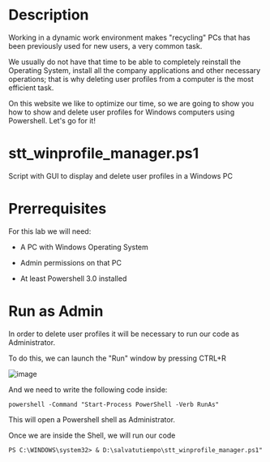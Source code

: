 # Description

Working in a dynamic work environment makes "recycling" PCs that has been
previously used for new users, a very common task.

We usually do not have that time to be able to completely reinstall the
Operating System, install all the company applications and other necessary
operations; that is why deleting user profiles from a computer is the most
efficient task.

On this website we like to optimize our time, so we are going to show you how to
show and delete user profiles for Windows computers using Powershell. Let's go
for it!

# stt_winprofile_manager.ps1

Script with GUI to display and delete user profiles in a Windows PC

# Prerrequisites

For this lab we will need:

-   A PC with Windows Operating System

-   Admin permissions on that PC

-   At least Powershell 3.0 installed



# Run as Admin

In order to delete user profiles it will be necessary to run our code as
Administrator.

To do this, we can launch the "Run" window by pressing CTRL+R

![image](https://user-images.githubusercontent.com/94779390/149981326-196701a1-9aab-4909-92fc-8944d6b4ac9b.png)

And we need to write the following code inside:

~~~~~~~~~~~~~~~~~~~~~~~~~~~~~~~~~~~~~~~~~~~~~~~~~~~~~~~~~~~~~~~~~~~~~~~~~~~~~~~~
powershell -Command "Start-Process PowerShell -Verb RunAs"
~~~~~~~~~~~~~~~~~~~~~~~~~~~~~~~~~~~~~~~~~~~~~~~~~~~~~~~~~~~~~~~~~~~~~~~~~~~~~~~~

This will open a Powershell shell as Administrator.

Once we are inside the Shell, we will run our code

~~~~~~~~~~~~~~~~~~~~~~~~~~~~~~~~~~~~~~~~~~~~~~~~~~~~~~~~~~~~~~~~~~~~~~~~~~~~~~~~
PS C:\WINDOWS\system32> & D:\salvatutiempo\stt_winprofile_manager.ps1"
~~~~~~~~~~~~~~~~~~~~~~~~~~~~~~~~~~~~~~~~~~~~~~~~~~~~~~~~~~~~~~~~~~~~~~~~~~~~~~~~

